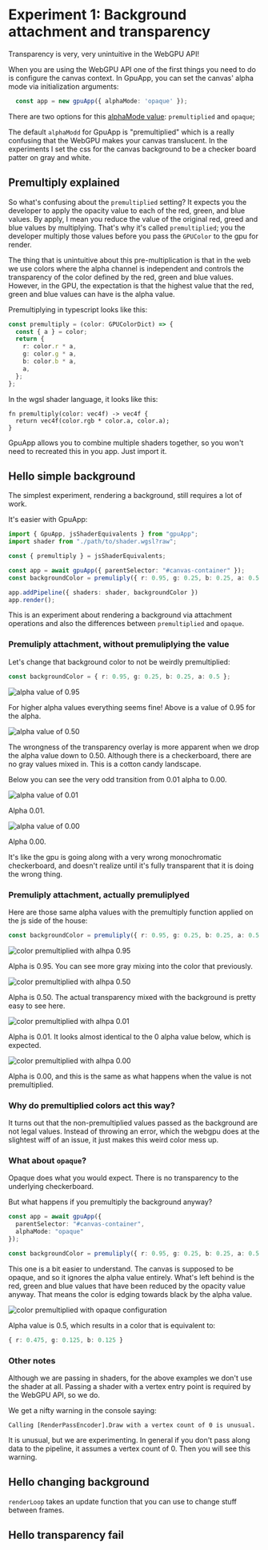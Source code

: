 # Experiment 1: Background attachment and transparency

Transparency is very, very unintuitive in the WebGPU API!

When you are using the WebGPU API one of the first things you need to do is
configure the canvas context. In GpuApp, you can set the canvas' alpha mode via
initialization arguments:

```typescript
  const app = new gpuApp({ alphaMode: 'opaque' });
```

There are two options for this [alphaMode value](https://developer.mozilla.org/en-US/docs/Web/API/GPUCanvasContext/configure#alphamode): `premultiplied` and `opaque`;

The default `alphaModd` for GpuApp is "premultiplied" which is a really
confusing that the WebGPU makes your canvas translucent. In the experiments
I set the css for the canvas background to be a checker board patter on gray and
white.

## Premultiply explained

So what's confusing about the `premultiplied` setting? It expects you the
developer to apply the opacity value to each of the red, green, and blue values.
By apply, I mean you reduce the value of the original red, greed and blue values
by multiplying. That's why it's called `premultiplied`; you the developer 
multiply those values before you pass the `GPUColor` to the gpu for render.

The thing that is unintuitive about this pre-multiplication is that in the web 
we use colors where the alpha channel is independent and controls the
transparency of the color defined by the red, green and blue values. However, in
the GPU, the expectation is that the highest value that the red, green and blue
values can have is the alpha value.

Premultiplying in typescript looks like this:
```typescript
const premultiply = (color: GPUColorDict) => {
  const { a } = color;
  return {
    r: color.r * a,
    g: color.g * a,
    b: color.b * a,
    a,
  };
}; 
```

In the wgsl shader language, it looks like this:
```wgsl
fn premultiply(color: vec4f) -> vec4f {
  return vec4f(color.rgb * color.a, color.a);
}
```

GpuApp allows you to combine multiple shaders together, so you won't need to
recreated this in you app. Just import it.

## Hello simple background

The simplest experiment, rendering a background, still requires a lot of work. 

It's easier with GpuApp:

```typescript
import { GpuApp, jsShaderEquivalents } from "gpuApp";
import shader from "./path/to/shader.wgsl?raw";

const { premultiply } = jsShaderEquivalents;

const app = await gpuApp({ parentSelector: "#canvas-container" });
const backgroundColor = premuliply({ r: 0.95, g: 0.25, b: 0.25, a: 0.5 });

app.addPipeline({ shaders: shader, backgroundColor })
app.render();
```

This is an experiment about rendering a background via attachment
operations and also the differences between `premultiplied` and `opaque`. 

### Premuliply attachment, without premuliplying the value

Let's change that background color to not be weirdly premultiplied:

```typescript
const backgroundColor = { r: 0.95, g: 0.25, b: 0.25, a: 0.5 };
```

![alpha value of 0.95](/src/experiments/backgroundAttachment/images/non-premultiplied-095.png)

For higher alpha values everything seems fine! Above is a value of 0.95 for the
alpha.

![alpha value of 0.50](/src/experiments/backgroundAttachment/images/non-premultiplied-050.png)

The wrongness of the transparency overlay is more apparent when we drop the
alpha value down to 0.50. Although there is a checkerboard, there are no gray
values mixed in. This is a cotton candy landscape.

Below you can see the very odd transition from 0.01 alpha to 0.00.

![alpha value of 0.01](/src/experiments/backgroundAttachment/images/non-premultiplied-001.png)

Alpha 0.01.

![alpha value of 0.00](/src/experiments/backgroundAttachment/images/non-premultiplied-000.png)

Alpha 0.00.

It's like the gpu is going along with a very wrong monochromatic checkerboard,
and doesn't realize until it's fully transparent that it is doing the wrong
thing.

### Premuliply attachment, actually premuliplyed

Here are those same alpha values with the premultiply function applied on the
js side of the house:

```typescript
const backgroundColor = premuliply({ r: 0.95, g: 0.25, b: 0.25, a: 0.5 });
```

![color premultiplied with alhpa 0.95](/src/experiments/backgroundAttachment/images/premultiplied-095.png)

Alpha is 0.95. You can see more gray mixing into the color that previously.

![color premultiplied with alhpa 0.50](/src/experiments/backgroundAttachment/images/premultiplied-050.png)

Alpha is 0.50. The actual transparency mixed with the background is pretty easy
to see here.

![color premultiplied with alhpa 0.01](/src/experiments/backgroundAttachment/images/premultiplied-001.png)

Alpha is 0.01. It looks almost identical to the 0 alpha value below, which is
expected.

![color premultiplied with alhpa 0.00](/src/experiments/backgroundAttachment/images/premultiplied-000.png)

Alpha is 0.00, and this is the same as what happens when the value is not
premultiplied.

### Why do premultiplied colors act this way?

It turns out that the non-premultiplied values passed as the background are
not legal values. Instead of throwing an error, which the webgpu does at the
slightest wiff of an issue, it just makes this weird color mess up.

### What about `opaque`?

Opaque does what you would expect. There is no transparency to the underlying
checkerboard.

But what happens if you premultiply the background anyway?

```typescript
const app = await gpuApp({
  parentSelector: "#canvas-container",
  alphaMode: "opaque"
});

const backgroundColor = premuliply({ r: 0.95, g: 0.25, b: 0.25, a: 0.5 });
```

This one is a bit easier to understand. The canvas is supposed to be opaque, and
so it ignores the alpha value entirely. What's left behind is the red, green and
blue values that have been reduced by the opacity value anyway. That means the
color is edging towards black by the alpha value.

![color premultiplied with opaque configuration](/src/experiments/backgroundAttachment/images/opaque-premultiplied-050.png)

Alpha value is 0.5, which results in a color that is equivalent to:
```typescript
{ r: 0.475, g: 0.125, b: 0.125 }
```

### Other notes

Although we are passing in shaders, for the above examples we don't use the
shader at all. Passing a shader with a vertex entry point is required by the
WebGPU API, so we do.

We get a nifty warning in the console saying:

```
Calling [RenderPassEncoder].Draw with a vertex count of 0 is unusual.
```

It is unusual, but we are experimenting. In general if you don't pass along
data to the pipeline, it assumes a vertex count of 0. Then you will see this
warning.

## Hello changing background



`renderLoop` takes an update function that you can use to change stuff between
frames.


## Hello transparency fail



